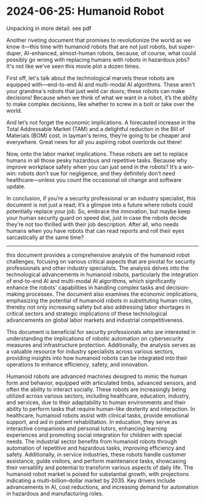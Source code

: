 # 2024-06-25: Humanoid Robot

Unpacking in more detail: see pdf

Another riveting document that promises to revolutionize the world as we know it—this time with humanoid robots that are not just robots, but super-duper, AI-enhanced, almost-human robots, because, of course, what could possibly go wrong with replacing humans with robots in hazardous jobs? It's not like we've seen this movie plot a dozen times.

First off, let's talk about the technological marvels these robots are equipped with—end-to-end AI and multi-modal AI algorithms. These aren't your grandma's robots that just weld car doors; these robots can make decisions! Because when we think of what we want in a robot, it’s the ability to make complex decisions, like whether to screw in a bolt or take over the world.

And let’s not forget the economic implications. A forecasted increase in the Total Addressable Market (TAM) and a delightful reduction in the Bill of Materials (BOM) cost, in layman's terms, they’re going to be cheaper and everywhere. Great news for all you aspiring robot overlords out there!

Now, onto the labor market implications. These robots are set to replace humans in all those pesky hazardous and repetitive tasks. Because why improve workplace safety when you can just send in the robots? It’s a win-win: robots don’t sue for negligence, and they definitely don’t need healthcare—unless you count the occasional oil change and software update.

In conclusion, if you’re a security professional or an industry specialist, this document is not just a read; it’s a glimpse into a future where robots could potentially replace your job. So, embrace the innovation, but maybe keep your human security guard on speed dial, just in case the robots decide they’re not too thrilled with their job description. After all, who needs humans when you have robots that can read reports and roll their eyes sarcastically at the same time?

--------

this document provides a comprehensive analysis of the humanoid robot challenges, focusing on various critical aspects that are pivotal for security professionals and other industry specialists. The analysis delves into the technological advancements in humanoid robots, particularly the integration of end-to-end AI and multi-modal AI algorithms, which significantly enhance the robots' capabilities in handling complex tasks and decision-making processes. The document also examines the economic implications, emphasizing the potential of humanoid robots in substituting human roles, thereby not only increasing safety but also addressing labor shortages in critical sectors and strategic implications of these technological advancements on global labor markets and industrial competitiveness.

This document is beneficial for security professionals who are interested in understanding the implications of robotic automation on cybersecurity measures and infrastructure protection. Additionally, the analysis serves as a valuable resource for industry specialists across various sectors, providing insights into how humanoid robots can be integrated into their operations to enhance efficiency, safety, and innovation. 

Humanoid robots are advanced machines designed to mimic the human form and behavior, equipped with articulated limbs, advanced sensors, and often the ability to interact socially. These robots are increasingly being utilized across various sectors, including healthcare, education, industry, and services, due to their adaptability to human environments and their ability to perform tasks that require human-like dexterity and interaction.
In healthcare, humanoid robots assist with clinical tasks, provide emotional support, and aid in patient rehabilitation. In education, they serve as interactive companions and personal tutors, enhancing learning experiences and promoting social integration for children with special needs. The industrial sector benefits from humanoid robots through automation of repetitive and hazardous tasks, improving efficiency and safety. Additionally, in service industries, these robots handle customer assistance, guide visitors, and perform maintenance tasks, showcasing their versatility and potential to transform various aspects of daily life. The humanoid robot market is poised for substantial growth, with projections indicating a multi-billion-dollar market by 2035. Key drivers include advancements in AI, cost reductions, and increasing demand for automation in hazardous and manufacturing roles. 
